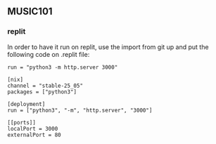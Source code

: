 ## MUSIC101

### replit
In order to have it run on replit, use the import from git up and put the following code on .replit file:

```
run = "python3 -m http.server 3000"

[nix]
channel = "stable-25_05"
packages = ["python3"]

[deployment]
run = ["python3", "-m", "http.server", "3000"]

[[ports]]
localPort = 3000
externalPort = 80
```
